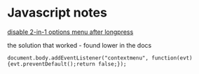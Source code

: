 # Javascript notes

[disable 2-in-1 options menu after longpress](https://stackoverflow.com/questions/381795/how-to-disable-right-click-context-menu-in-javascript)

the solution that worked - found lower in the docs
```
document.body.addEventListener("contextmenu", function(evt){evt.preventDefault();return false;}); 
```